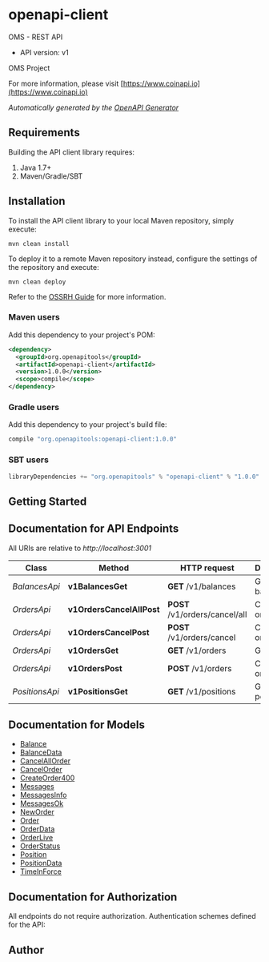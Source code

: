# openapi-client

OMS - REST API
- API version: v1

OMS Project

  For more information, please visit [https://www.coinapi.io](https://www.coinapi.io)

*Automatically generated by the [OpenAPI Generator](https://openapi-generator.tech)*

## Requirements

Building the API client library requires:
1. Java 1.7+
2. Maven/Gradle/SBT

## Installation

To install the API client library to your local Maven repository, simply execute:

```shell
mvn clean install
```

To deploy it to a remote Maven repository instead, configure the settings of the repository and execute:

```shell
mvn clean deploy
```

Refer to the [OSSRH Guide](http://central.sonatype.org/pages/ossrh-guide.html) for more information.

### Maven users

Add this dependency to your project's POM:

```xml
<dependency>
  <groupId>org.openapitools</groupId>
  <artifactId>openapi-client</artifactId>
  <version>1.0.0</version>
  <scope>compile</scope>
</dependency>
```

### Gradle users

Add this dependency to your project's build file:

```groovy
compile "org.openapitools:openapi-client:1.0.0"
```

### SBT users

```scala
libraryDependencies += "org.openapitools" % "openapi-client" % "1.0.0"
```

## Getting Started

## Documentation for API Endpoints

All URIs are relative to *http://localhost:3001*

Class | Method | HTTP request | Description
------------ | ------------- | ------------- | -------------
*BalancesApi* | **v1BalancesGet** | **GET** /v1/balances | Get balances
*OrdersApi* | **v1OrdersCancelAllPost** | **POST** /v1/orders/cancel/all | Cancel all order
*OrdersApi* | **v1OrdersCancelPost** | **POST** /v1/orders/cancel | Cancel order
*OrdersApi* | **v1OrdersGet** | **GET** /v1/orders | Get orders
*OrdersApi* | **v1OrdersPost** | **POST** /v1/orders | Create new order
*PositionsApi* | **v1PositionsGet** | **GET** /v1/positions | Get positions


## Documentation for Models

 - [Balance](Balance.md)
 - [BalanceData](BalanceData.md)
 - [CancelAllOrder](CancelAllOrder.md)
 - [CancelOrder](CancelOrder.md)
 - [CreateOrder400](CreateOrder400.md)
 - [Messages](Messages.md)
 - [MessagesInfo](MessagesInfo.md)
 - [MessagesOk](MessagesOk.md)
 - [NewOrder](NewOrder.md)
 - [Order](Order.md)
 - [OrderData](OrderData.md)
 - [OrderLive](OrderLive.md)
 - [OrderStatus](OrderStatus.md)
 - [Position](Position.md)
 - [PositionData](PositionData.md)
 - [TimeInForce](TimeInForce.md)


## Documentation for Authorization

All endpoints do not require authorization.
Authentication schemes defined for the API:

## Author



